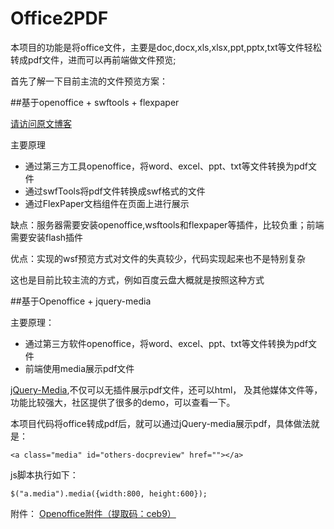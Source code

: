 # Office2PDF
本项目的功能是将office文件，主要是doc,docx,xls,xlsx,ppt,pptx,txt等文件轻松转成pdf文件，进而可以再前端做文件预览;

首先了解一下目前主流的文件预览方案：

##基于openoffice + swftools + flexpaper

[请访问原文博客](http://blog.csdn.net/z69183787/article/details/17468039)

主要原理

- 通过第三方工具openoffice，将word、excel、ppt、txt等文件转换为pdf文件
- 通过swfTools将pdf文件转换成swf格式的文件
- 通过FlexPaper文档组件在页面上进行展示

缺点：服务器需要安装openoffice,wsftools和flexpaper等插件，比较负重；前端需要安装flash插件

优点：实现的wsf预览方式对文件的失真较少，代码实现起来也不是特别复杂

这也是目前比较主流的方式，例如百度云盘大概就是按照这种方式

##基于Openoffice + jquery-media

主要原理：

- 通过第三方软件openoffice，将word、excel、ppt、txt等文件转换为pdf文件
- 前端使用media展示pdf文件

[jQuery-Media](http://malsup.com/jquery/media/),不仅可以无插件展示pdf文件，还可以html，
及其他媒体文件等，功能比较强大，社区提供了很多的demo，可以查看一下。

本项目代码将office转成pdf后，就可以通过jQuery-media展示pdf，具体做法就是：

`<a class="media" id="others-docpreview" href=""></a>`

js脚本执行如下：

`$("a.media").media({width:800, height:600});`

附件：
[Openoffice附件（提取码：ceb9）](http://yunpan.cn/ccWteZCuesVMR)

